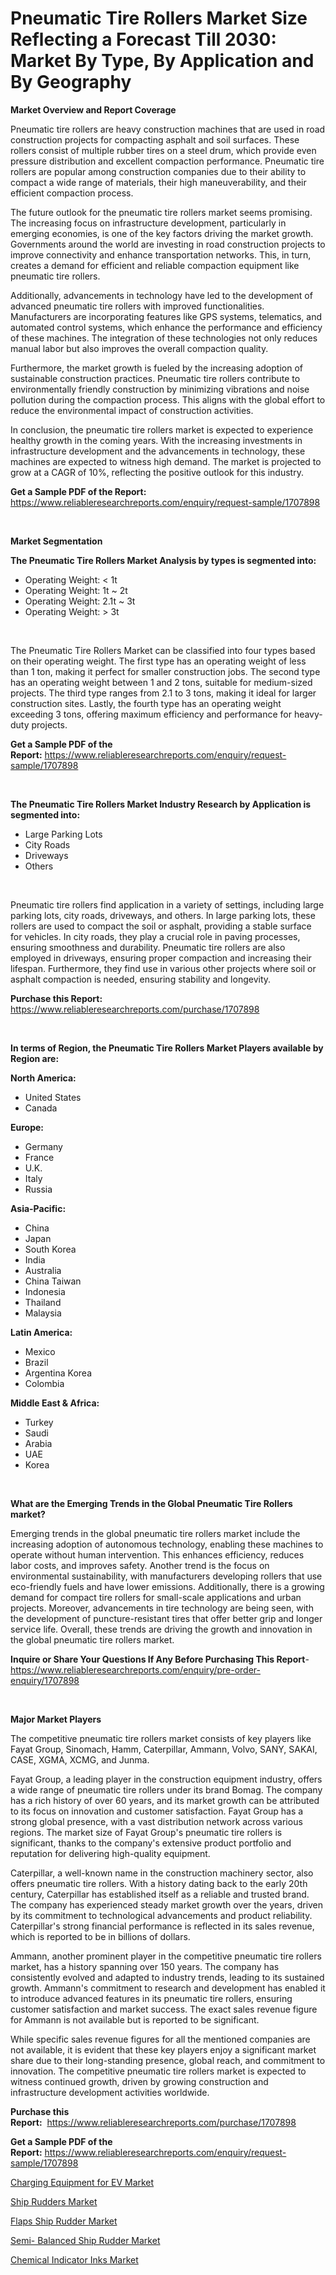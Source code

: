 <p><h1>Pneumatic Tire Rollers Market Size Reflecting a Forecast Till 2030: Market By Type, By Application and By Geography</h1></p><p><strong>Market Overview and Report Coverage</strong></p>
<p><p>Pneumatic tire rollers are heavy construction machines that are used in road construction projects for compacting asphalt and soil surfaces. These rollers consist of multiple rubber tires on a steel drum, which provide even pressure distribution and excellent compaction performance. Pneumatic tire rollers are popular among construction companies due to their ability to compact a wide range of materials, their high maneuverability, and their efficient compaction process.</p><p>The future outlook for the pneumatic tire rollers market seems promising. The increasing focus on infrastructure development, particularly in emerging economies, is one of the key factors driving the market growth. Governments around the world are investing in road construction projects to improve connectivity and enhance transportation networks. This, in turn, creates a demand for efficient and reliable compaction equipment like pneumatic tire rollers.</p><p>Additionally, advancements in technology have led to the development of advanced pneumatic tire rollers with improved functionalities. Manufacturers are incorporating features like GPS systems, telematics, and automated control systems, which enhance the performance and efficiency of these machines. The integration of these technologies not only reduces manual labor but also improves the overall compaction quality.</p><p>Furthermore, the market growth is fueled by the increasing adoption of sustainable construction practices. Pneumatic tire rollers contribute to environmentally friendly construction by minimizing vibrations and noise pollution during the compaction process. This aligns with the global effort to reduce the environmental impact of construction activities.</p><p>In conclusion, the pneumatic tire rollers market is expected to experience healthy growth in the coming years. With the increasing investments in infrastructure development and the advancements in technology, these machines are expected to witness high demand. The market is projected to grow at a CAGR of 10%, reflecting the positive outlook for this industry.</p></p>
<p><strong>Get a Sample PDF of the Report:</strong> <a href="https://www.reliableresearchreports.com/enquiry/request-sample/1707898">https://www.reliableresearchreports.com/enquiry/request-sample/1707898</a></p>
<p>&nbsp;</p>
<p><strong>Market Segmentation</strong></p>
<p><strong>The Pneumatic Tire Rollers Market Analysis by types is segmented into:</strong></p>
<p><ul><li>Operating Weight: < 1t</li><li>Operating Weight: 1t ~ 2t</li><li>Operating Weight: 2.1t ~ 3t</li><li>Operating Weight: > 3t</li></ul></p>
<p>&nbsp;</p>
<p><p>The Pneumatic Tire Rollers Market can be classified into four types based on their operating weight. The first type has an operating weight of less than 1 ton, making it perfect for smaller construction jobs. The second type has an operating weight between 1 and 2 tons, suitable for medium-sized projects. The third type ranges from 2.1 to 3 tons, making it ideal for larger construction sites. Lastly, the fourth type has an operating weight exceeding 3 tons, offering maximum efficiency and performance for heavy-duty projects.</p></p>
<p><strong>Get a Sample PDF of the Report:</strong>&nbsp;<a href="https://www.reliableresearchreports.com/enquiry/request-sample/1707898">https://www.reliableresearchreports.com/enquiry/request-sample/1707898</a></p>
<p>&nbsp;</p>
<p><strong>The Pneumatic Tire Rollers Market Industry Research by Application is segmented into:</strong></p>
<p><ul><li>Large Parking Lots</li><li>City Roads</li><li>Driveways</li><li>Others</li></ul></p>
<p>&nbsp;</p>
<p><p>Pneumatic tire rollers find application in a variety of settings, including large parking lots, city roads, driveways, and others. In large parking lots, these rollers are used to compact the soil or asphalt, providing a stable surface for vehicles. In city roads, they play a crucial role in paving processes, ensuring smoothness and durability. Pneumatic tire rollers are also employed in driveways, ensuring proper compaction and increasing their lifespan. Furthermore, they find use in various other projects where soil or asphalt compaction is needed, ensuring stability and longevity.</p></p>
<p><strong>Purchase this Report:</strong>&nbsp; <a href="https://www.reliableresearchreports.com/purchase/1707898">https://www.reliableresearchreports.com/purchase/1707898</a></p>
<p>&nbsp;</p>
<p><strong>In terms of Region, the Pneumatic Tire Rollers Market Players available by Region are:</strong></p>
<p>
    <p> <strong> North America: </strong>
        <ul>
            <li>United States</li>
            <li>Canada</li>
        </ul>
        </p> 
    <p> <strong> Europe: </strong>
        <ul>
            <li>Germany</li>
            <li>France</li>
            <li>U.K.</li>
            <li>Italy</li>
            <li>Russia</li>
        </ul>
        </p> 
    <p> <strong> Asia-Pacific: </strong>
        <ul>
            <li>China</li>
            <li>Japan</li>
            <li>South Korea</li>
            <li>India</li>
            <li>Australia</li>
            <li>China Taiwan</li>
            <li>Indonesia</li>
            <li>Thailand</li>
            <li>Malaysia</li>
        </ul>
        </p> 
    <p> <strong> Latin America: </strong>
        <ul>
            <li>Mexico</li>
            <li>Brazil</li>
            <li>Argentina Korea</li>
            <li>Colombia</li>
        </ul>
        </p> 
    <p> <strong> Middle East & Africa: </strong>
        <ul>
            <li>Turkey</li>
            <li>Saudi</li>
            <li>Arabia</li>
            <li>UAE</li>
            <li>Korea</li>
        </ul>
    </p>
    </p>
<p>&nbsp;</p>
<p><strong>What are the Emerging Trends in the Global Pneumatic Tire Rollers market?</strong></p>
<p><p>Emerging trends in the global pneumatic tire rollers market include the increasing adoption of autonomous technology, enabling these machines to operate without human intervention. This enhances efficiency, reduces labor costs, and improves safety. Another trend is the focus on environmental sustainability, with manufacturers developing rollers that use eco-friendly fuels and have lower emissions. Additionally, there is a growing demand for compact tire rollers for small-scale applications and urban projects. Moreover, advancements in tire technology are being seen, with the development of puncture-resistant tires that offer better grip and longer service life. Overall, these trends are driving the growth and innovation in the global pneumatic tire rollers market.</p></p>
<p><strong>Inquire or Share Your Questions If Any Before Purchasing This Report</strong>- <a href="https://www.reliableresearchreports.com/enquiry/pre-order-enquiry/1707898">https://www.reliableresearchreports.com/enquiry/pre-order-enquiry/1707898</a></p>
<p>&nbsp;</p>
<p><strong>Major Market Players</strong></p>
<p><p>The competitive pneumatic tire rollers market consists of key players like Fayat Group, Sinomach, Hamm, Caterpillar, Ammann, Volvo, SANY, SAKAI, CASE, XGMA, XCMG, and Junma. </p><p>Fayat Group, a leading player in the construction equipment industry, offers a wide range of pneumatic tire rollers under its brand Bomag. The company has a rich history of over 60 years, and its market growth can be attributed to its focus on innovation and customer satisfaction. Fayat Group has a strong global presence, with a vast distribution network across various regions. The market size of Fayat Group's pneumatic tire rollers is significant, thanks to the company's extensive product portfolio and reputation for delivering high-quality equipment.</p><p>Caterpillar, a well-known name in the construction machinery sector, also offers pneumatic tire rollers. With a history dating back to the early 20th century, Caterpillar has established itself as a reliable and trusted brand. The company has experienced steady market growth over the years, driven by its commitment to technological advancements and product reliability. Caterpillar's strong financial performance is reflected in its sales revenue, which is reported to be in billions of dollars.</p><p>Ammann, another prominent player in the competitive pneumatic tire rollers market, has a history spanning over 150 years. The company has consistently evolved and adapted to industry trends, leading to its sustained growth. Ammann's commitment to research and development has enabled it to introduce advanced features in its pneumatic tire rollers, ensuring customer satisfaction and market success. The exact sales revenue figure for Ammann is not available but is reported to be significant.</p><p>While specific sales revenue figures for all the mentioned companies are not available, it is evident that these key players enjoy a significant market share due to their long-standing presence, global reach, and commitment to innovation. The competitive pneumatic tire rollers market is expected to witness continued growth, driven by growing construction and infrastructure development activities worldwide.</p></p>
<p><strong>Purchase this Report:</strong>&nbsp;&nbsp;<a href="https://www.reliableresearchreports.com/purchase/1707898">https://www.reliableresearchreports.com/purchase/1707898</a></p>
<p></p>
<p><strong>Get a Sample PDF of the Report:</strong>&nbsp;<a href="https://www.reliableresearchreports.com/enquiry/request-sample/1707898">https://www.reliableresearchreports.com/enquiry/request-sample/1707898</a></p>
<p><p><a href="https://medium.com/@caligoldner/decoding-charging-equipment-for-ev-market-metrics-market-share-trends-and-growth-patterns-021478ea8b43">Charging Equipment for EV Market</a></p><p><a href="https://www.linkedin.com/pulse/ship-rudders-market-research-report-provides-thorough-industry/">Ship Rudders Market</a></p><p><a href="https://www.linkedin.com/pulse/flaps-ship-rudder-market-size-share-amp-trends-analysis/">Flaps Ship Rudder Market</a></p><p><a href="https://www.linkedin.com/pulse/semi-balanced-ship-rudder-market-research-report-provides/">Semi- Balanced Ship Rudder Market</a></p><p><a href="https://medium.com/@austynlemke1988/chemical-indicator-inks-market-share-evolution-and-market-growth-trends-2023-2030-cf821a8e0c3a">Chemical Indicator Inks Market</a></p></p>